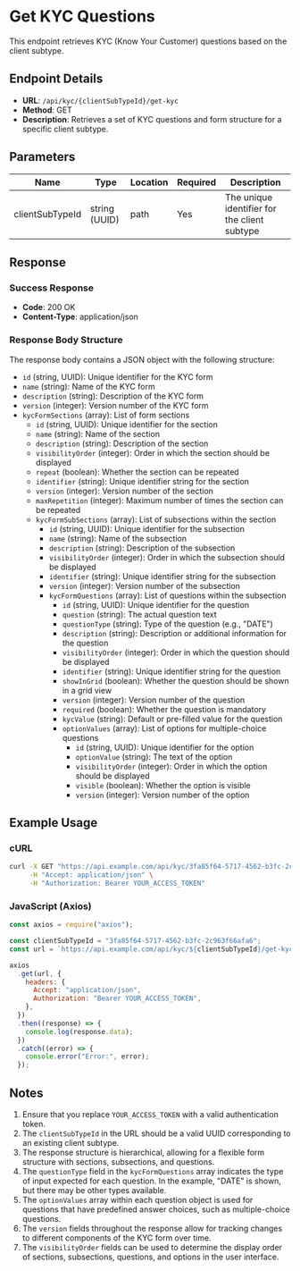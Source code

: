 # Get KYC Questions

This endpoint retrieves KYC (Know Your Customer) questions based on the client subtype.

## Endpoint Details

- **URL**: `/api/kyc/{clientSubTypeId}/get-kyc`
- **Method**: GET
- **Description**: Retrieves a set of KYC questions and form structure for a specific client subtype.

## Parameters

| Name            | Type          | Location | Required | Description                                  |
| --------------- | ------------- | -------- | -------- | -------------------------------------------- |
| clientSubTypeId | string (UUID) | path     | Yes      | The unique identifier for the client subtype |

## Response

### Success Response

- **Code**: 200 OK
- **Content-Type**: application/json

### Response Body Structure

The response body contains a JSON object with the following structure:

- `id` (string, UUID): Unique identifier for the KYC form
- `name` (string): Name of the KYC form
- `description` (string): Description of the KYC form
- `version` (integer): Version number of the KYC form
- `kycFormSections` (array): List of form sections
  - `id` (string, UUID): Unique identifier for the section
  - `name` (string): Name of the section
  - `description` (string): Description of the section
  - `visibilityOrder` (integer): Order in which the section should be displayed
  - `repeat` (boolean): Whether the section can be repeated
  - `identifier` (string): Unique identifier string for the section
  - `version` (integer): Version number of the section
  - `maxRepetition` (integer): Maximum number of times the section can be repeated
  - `kycFormSubSections` (array): List of subsections within the section
    - `id` (string, UUID): Unique identifier for the subsection
    - `name` (string): Name of the subsection
    - `description` (string): Description of the subsection
    - `visibilityOrder` (integer): Order in which the subsection should be displayed
    - `identifier` (string): Unique identifier string for the subsection
    - `version` (integer): Version number of the subsection
    - `kycFormQuestions` (array): List of questions within the subsection
      - `id` (string, UUID): Unique identifier for the question
      - `question` (string): The actual question text
      - `questionType` (string): Type of the question (e.g., "DATE")
      - `description` (string): Description or additional information for the question
      - `visibilityOrder` (integer): Order in which the question should be displayed
      - `identifier` (string): Unique identifier string for the question
      - `showInGrid` (boolean): Whether the question should be shown in a grid view
      - `version` (integer): Version number of the question
      - `required` (boolean): Whether the question is mandatory
      - `kycValue` (string): Default or pre-filled value for the question
      - `optionValues` (array): List of options for multiple-choice questions
        - `id` (string, UUID): Unique identifier for the option
        - `optionValue` (string): The text of the option
        - `visibilityOrder` (integer): Order in which the option should be displayed
        - `visible` (boolean): Whether the option is visible
        - `version` (integer): Version number of the option

## Example Usage

### cURL

```bash
curl -X GET "https://api.example.com/api/kyc/3fa85f64-5717-4562-b3fc-2c963f66afa6/get-kyc" \
     -H "Accept: application/json" \
     -H "Authorization: Bearer YOUR_ACCESS_TOKEN"
```

### JavaScript (Axios)

```javascript
const axios = require("axios");

const clientSubTypeId = "3fa85f64-5717-4562-b3fc-2c963f66afa6";
const url = `https://api.example.com/api/kyc/${clientSubTypeId}/get-kyc`;

axios
  .get(url, {
    headers: {
      Accept: "application/json",
      Authorization: "Bearer YOUR_ACCESS_TOKEN",
    },
  })
  .then((response) => {
    console.log(response.data);
  })
  .catch((error) => {
    console.error("Error:", error);
  });
```

## Notes

1. Ensure that you replace `YOUR_ACCESS_TOKEN` with a valid authentication token.
2. The `clientSubTypeId` in the URL should be a valid UUID corresponding to an existing client subtype.
3. The response structure is hierarchical, allowing for a flexible form structure with sections, subsections, and questions.
4. The `questionType` field in the `kycFormQuestions` array indicates the type of input expected for each question. In the example, "DATE" is shown, but there may be other types available.
5. The `optionValues` array within each question object is used for questions that have predefined answer choices, such as multiple-choice questions.
6. The `version` fields throughout the response allow for tracking changes to different components of the KYC form over time.
7. The `visibilityOrder` fields can be used to determine the display order of sections, subsections, questions, and options in the user interface.
